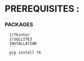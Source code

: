 # PREREQUISITES :
  ### PACKAGES
      1)Tkinter
      2)SQLLITE3
      INSTALLATION 
      ```
      pip install tk
      ```
      
